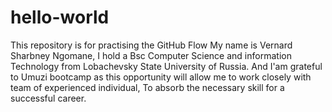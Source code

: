 # hello-world
This repository is for practising the GitHub Flow
My name is Vernard Sharbney Ngomane, I hold a Bsc Computer Science and information Technology from Lobachevsky State University of Russia.
And I'am grateful to Umuzi bootcamp as this opportunity will allow me to work closely with team of experienced individual,
To absorb the necessary skill for a successful career.

